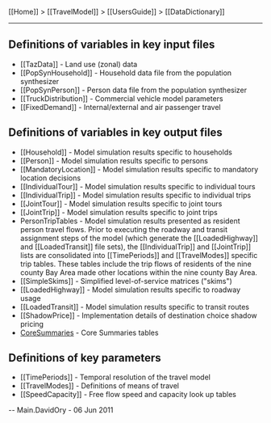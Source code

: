 [[Home]] > [[TravelModel]] > [[UsersGuide]] > [[DataDictionary]]

***

## Definitions of variables in key input files

* [[TazData]] - Land use (zonal) data
* [[PopSynHousehold]] - Household data file from the population synthesizer
* [[PopSynPerson]] - Person data file from the population synthesizer
* [[TruckDistribution]] - Commercial vehicle model parameters
* [[FixedDemand]] - Internal/external and air passenger travel

## Definitions of variables in key output files

* [[Household]] - Model simulation results specific to households
* [[Person]] - Model simulation results specific to persons
* [[MandatoryLocation]] - Model simulation results specific to mandatory location decisions
* [[IndividualTour]] - Model simulation results specific to individual tours
* [[IndividualTrip]] - Model simulation results specific to individual trips
* [[JointTour]] - Model simulation results specific to joint tours
* [[JointTrip]] - Model simulation results specific to joint trips
* PersonTripTables - Model simulation results presented as resident person travel flows.  Prior to executing the roadway and transit assignment steps of the model (which generate the [[LoadedHighway]] and [[LoadedTransit]] file sets), the [[IndividualTrip]] and [[JointTrip]] lists are consolidated into [[TimePeriods]] and [[TravelModes]] specific trip tables. These tables include the trip flows of residents of the nine county Bay Area made other locations within the nine county Bay Area.
* [[SimpleSkims]] - Simplified level-of-service matrices ("skims")
* [[LoadedHighway]] - Model simulation results specific to roadway usage
* [[LoadedTransit]] - Model simulation results specific to transit routes
* [[ShadowPrice]] - Implementation details of destination choice shadow pricing
* [CoreSummaries](https://github.com/BayAreaMetro/travel-model-one/blob/master/model-files/scripts/core_summaries/Readme.md) - Core Summaries tables

## Definitions of key parameters

* [[TimePeriods]] - Temporal resolution of the travel model
* [[TravelModes]] - Definitions of means of travel
* [[SpeedCapacity]] - Free flow speed and capacity look up tables

-- Main.DavidOry - 06 Jun 2011